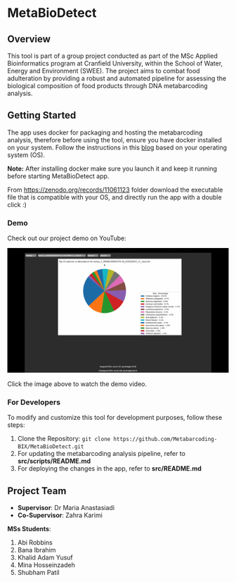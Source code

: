 # MetaBioDetect

## Overview 
This tool is part of a group project conducted as part of the MSc Applied Bioinformatics program at Cranfield University, within the School of Water, Energy and Environment (SWEE). The project aims to combat food adulteration by providing a robust and automated pipeline for assessing the biological composition of food products through DNA metabarcoding analysis.

## Getting Started
The app uses docker for packaging and hosting the metabarcoding analysis, therefore before using the tool, ensure you have docker installed on your system. Follow the instructions in this [blog](https://medium.com/@kasambalumwagi/installing-docker-on-different-operating-systems-4a23ccf88cbb) based on your operating system (OS). 

**Note:** After installing docker make sure you launch it and keep it running before starting MetaBioDetect app.

From https://zenodo.org/records/11061123 folder download the executable file that is compatible with your OS, and directly run the app with a double click :)

### Demo

Check out our project demo on YouTube:

[![Project Demo](MetaBioDetect_thumbnail.png)](https://www.youtube.com/watch?v=lnLTyr40x6M)

Click the image above to watch the demo video.
### For Developers
To modify and customize this tool for development purposes, follow these steps:

1. Clone the Repository: `git clone https://github.com/Metabarcoding-BIX/MetaBioDetect.git`
2. For updating the metabarcoding analysis pipeline, refer to **src/scripts/README.md**
3. For deploying the changes in the app, refer to **src/README.md**

## Project Team

- **Supervisor**: Dr Maria Anastasiadi
- **Co-Supervisor**: Zahra Karimi

**MSs Students**: 

1. Abi Robbins 
2. Bana Ibrahim
3. Khalid Adam Yusuf
4. Mina Hosseinzadeh
5. Shubham Patil